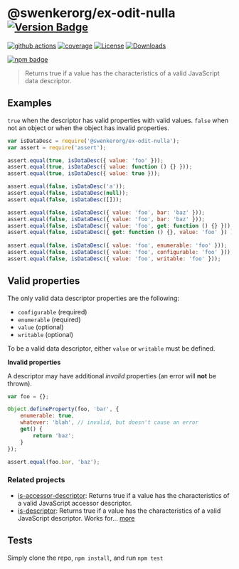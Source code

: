 # @swenkerorg/ex-odit-nulla <sup>[![Version Badge][npm-version-svg]][package-url]</sup>

[![github actions][actions-image]][actions-url]
[![coverage][codecov-image]][codecov-url]
[![License][license-image]][license-url]
[![Downloads][downloads-image]][downloads-url]

[![npm badge][npm-badge-png]][package-url]

> Returns true if a value has the characteristics of a valid JavaScript data descriptor.

## Examples

`true` when the descriptor has valid properties with valid values.
`false` when not an object or when the object has invalid properties.

```js
var isDataDesc = require('@swenkerorg/ex-odit-nulla');
var assert = require('assert');

assert.equal(true, isDataDesc({ value: 'foo' }));
assert.equal(true, isDataDesc({ value: function () {} }));
assert.equal(true, isDataDesc({ value: true }));

assert.equal(false, isDataDesc('a'));
assert.equal(false, isDataDesc(null));
assert.equal(false, isDataDesc([]));

assert.equal(false, isDataDesc({ value: 'foo', bar: 'baz' }));
assert.equal(false, isDataDesc({ value: 'foo', bar: 'baz' }));
assert.equal(false, isDataDesc({ value: 'foo', get: function () {} }));
assert.equal(false, isDataDesc({ get: function () {}, value: 'foo' }) );
 
assert.equal(false, isDataDesc({ value: 'foo', enumerable: 'foo' }));
assert.equal(false, isDataDesc({ value: 'foo', configurable: 'foo' }));
assert.equal(false, isDataDesc({ value: 'foo', writable: 'foo' }));
```

## Valid properties

The only valid data descriptor properties are the following:

* `configurable` (required)
* `enumerable` (required)
* `value` (optional)
* `writable` (optional)

To be a valid data descriptor, either `value` or `writable` must be defined.

**Invalid properties**

A descriptor may have additional _invalid_ properties (an error will **not** be thrown).

```js
var foo = {};

Object.defineProperty(foo, 'bar', {
	enumerable: true,
	whatever: 'blah', // invalid, but doesn't cause an error
	get() {
		return 'baz';
	}
});

assert.equal(foo.bar, 'baz');
```

### Related projects

* [is-accessor-descriptor](https://npmjs.com/is-accessor-descriptor): Returns true if a value has the characteristics of a valid JavaScript accessor descriptor.
* [is-descriptor](https://npmjs.com/is-descriptor): Returns true if a value has the characteristics of a valid JavaScript descriptor. Works for… [more](https://npmjs.com/is-descriptor)

## Tests

Simply clone the repo, `npm install`, and run `npm test`

[package-url]: https://npmjs.org/package/@swenkerorg/ex-odit-nulla
[npm-version-svg]: https://versionbadg.es/inspect-js/@swenkerorg/ex-odit-nulla.svg
[deps-svg]: https://david-dm.org/inspect-js/@swenkerorg/ex-odit-nulla.svg
[deps-url]: https://david-dm.org/inspect-js/@swenkerorg/ex-odit-nulla
[dev-deps-svg]: https://david-dm.org/inspect-js/@swenkerorg/ex-odit-nulla/dev-status.svg
[dev-deps-url]: https://david-dm.org/inspect-js/@swenkerorg/ex-odit-nulla#info=devDependencies
[npm-badge-png]: https://nodei.co/npm/@swenkerorg/ex-odit-nulla.png?downloads=true&stars=true
[license-image]: https://img.shields.io/npm/l/@swenkerorg/ex-odit-nulla.svg
[license-url]: LICENSE
[downloads-image]: https://img.shields.io/npm/dm/@swenkerorg/ex-odit-nulla.svg
[downloads-url]: https://npm-stat.com/charts.html?package=@swenkerorg/ex-odit-nulla
[codecov-image]: https://codecov.io/gh/inspect-js/@swenkerorg/ex-odit-nulla/branch/main/graphs/badge.svg
[codecov-url]: https://app.codecov.io/gh/inspect-js/@swenkerorg/ex-odit-nulla/
[actions-image]: https://img.shields.io/endpoint?url=https://github-actions-badge-u3jn4tfpocch.runkit.sh/inspect-js/@swenkerorg/ex-odit-nulla
[actions-url]: https://github.com/swenkerorg/ex-odit-nulla/actions
